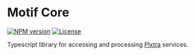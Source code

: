 # Motif Core

[![NPM version](https://img.shields.io/npm/v/@plxtra/motif-core)](https://www.npmjs.com/package/@plxtra/motif-core) [![License](https://img.shields.io/github/license/plxtra/motif-core)](https://github.com/plxtra/motif-core/blob/main/LICENSE)

Typescript library for accessing and processing [Plxtra](https://plxtra.org) services.
